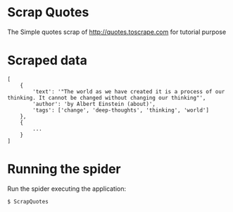﻿# Scrap Quotes

The Simple quotes scrap of http://quotes.toscrape.com for tutorial purpose

# Scraped data
```
[
	{
		'text': '"The world as we have created it is a process of our thinking. It cannot be changed without changing our thinking"',
		'author': 'by Albert Einstein (about)',
		'tags': ['change', 'deep-thoughts', 'thinking', 'world']
	},
	{
		...
	}
]
```

# Running the spider

Run the spider executing the application:
```sh
$ ScrapQuotes
```